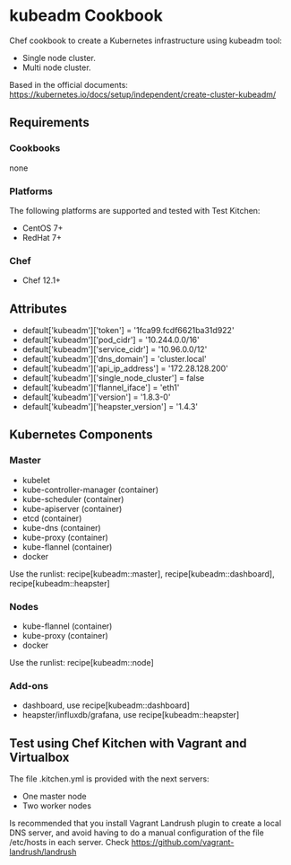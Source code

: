 # kubeadm Cookbook

Chef cookbook to create a Kubernetes infrastructure using kubeadm tool:
* Single node cluster.
* Multi node cluster.

Based in the official documents:
https://kubernetes.io/docs/setup/independent/create-cluster-kubeadm/

## Requirements
### Cookbooks
none
### Platforms
The following platforms are supported and tested with Test Kitchen:

- CentOS 7+
- RedHat 7+

### Chef
- Chef 12.1+

## Attributes
* default['kubeadm']['token'] = '1fca99.fcdf6621ba31d922'
* default['kubeadm']['pod_cidr'] = '10.244.0.0/16'
* default['kubeadm']['service_cidr'] = '10.96.0.0/12'
* default['kubeadm']['dns_domain'] = 'cluster.local'
* default['kubeadm']['api_ip_address'] = '172.28.128.200'
* default['kubeadm']['single_node_cluster'] = false
* default['kubeadm']['flannel_iface'] = 'eth1'
* default['kubeadm']['version'] = '1.8.3-0'
* default['kubeadm']['heapster_version'] = '1.4.3'

## Kubernetes Components
### Master
- kubelet
- kube-controller-manager (container)
- kube-scheduler (container)
- kube-apiserver (container)
- etcd (container)
- kube-dns (container)
- kube-proxy (container)
- kube-flannel (container)
- docker

Use the runlist: recipe[kubeadm::master], recipe[kubeadm::dashboard], recipe[kubeadm::heapster]

### Nodes
- kube-flannel (container)
- kube-proxy (container)
- docker

Use the runlist: recipe[kubeadm::node]

### Add-ons
- dashboard, use recipe[kubeadm::dashboard]
- heapster/influxdb/grafana, use recipe[kubeadm::heapster]

## Test using Chef Kitchen with Vagrant and Virtualbox
The file .kitchen.yml is provided with the next servers:
* One master node
* Two worker nodes

Is recommended that you install Vagrant Landrush plugin to create a local DNS server, and avoid having to do a manual configuration of the file /etc/hosts in each server. Check https://github.com/vagrant-landrush/landrush
